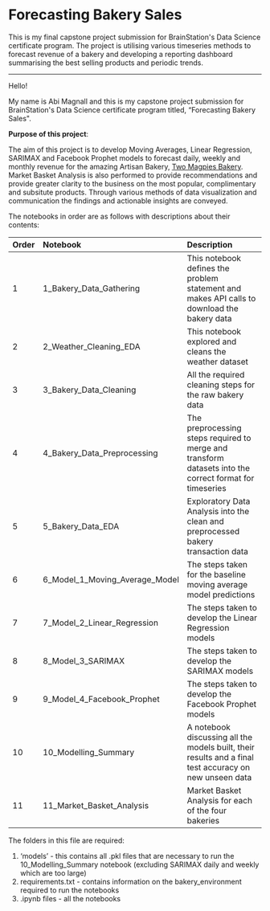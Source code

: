 # Forecasting Bakery Sales 
This is my final capstone project submission for BrainStation's Data Science certificate program. The project is utilising various timeseries methods to forecast revenue of a bakery and developing a reporting dashboard summarising the best selling products and periodic trends. 
___

Hello!

My name is Abi Magnall and this is my capstone project submission for BrainStation's Data Science certificate program titled, “Forecasting Bakery Sales".


**Purpose of this project**: 

The aim of this project is to develop Moving Averages, Linear Regression, SARIMAX and Facebook Prophet models to forecast daily, weekly and monthly revenue for the amazing Artisan Bakery, [Two Magpies Bakery](https://twomagpiesbakery.co.uk/). Market Basket Analysis is also performed to provide recommendations and provide greater clarity to the business on the most popular, complimentary and subsitute products. Through various methods of data visualization and communication the findings and actionable insights are conveyed.


The notebooks in order are as follows with descriptions about their contents:


|Order |Notebook |  Description|
|:--| :- |  :-|
|1| 1_Bakery_Data_Gathering |  This notebook defines the problem statement and makes API calls to download the bakery data |               
|2| 2_Weather_Cleaning_EDA| This notebook explored and cleans the weather dataset |         
|3| 3_Bakery_Data_Cleaning | All the required cleaning steps for the raw bakery data| 
|4| 4_Bakery_Data_Preprocessing | The preprocessing steps required to merge and transform datasets into the correct format for timeseries |        
|5| 5_Bakery_Data_EDA | Exploratory Data Analysis into the clean and preprocessed bakery transaction data | 
|6| 6_Model_1_Moving_Average_Model| The steps taken for the baseline moving average model predictions | 
|7| 7_Model_2_Linear_Regression | The steps taken to develop the Linear Regression models |   
|8| 8_Model_3_SARIMAX | The steps taken to develop the SARIMAX models |        
|9| 9_Model_4_Facebook_Prophet| The steps taken to develop the Facebook Prophet models| 
|10| 10_Modelling_Summary| A notebook discussing all the models built, their results and a final test accuracy on new unseen data| 
|11| 11_Market_Basket_Analysis| Market Basket Analysis for each of the four bakeries | 


The folders in this file are required:

1. ‘models’ - this contains all .pkl files that are necessary to run the 10_Modelling_Summary notebook (excluding SARIMAX daily and weekly which are too large)
2. requirements.txt - contains information on the bakery_environment required to run the notebooks
3. .ipynb files - all the notebooks 
